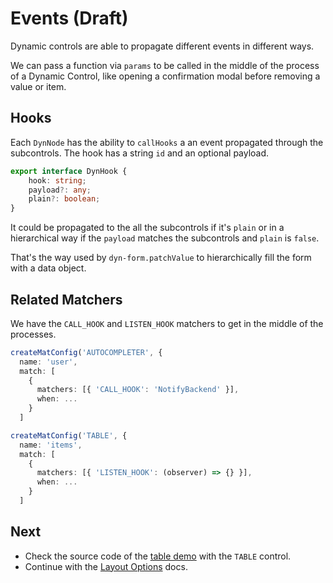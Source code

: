 # Events (Draft)

Dynamic controls are able to propagate different events in different ways.

We can pass a function via `params` to be called in the middle of the process of a Dynamic Control,
like opening a confirmation modal before removing a value or item.

## Hooks

Each `DynNode` has the ability to `callHooks` a an event propagated through the subcontrols.
The hook has a string `id` and an optional payload.

```typescript
export interface DynHook {
    hook: string;
    payload?: any;
    plain?: boolean;
}
```

It could be propagated to the all the subcontrols if it's `plain`
or in a hierarchical way if the `payload` matches the subcontrols and `plain` is `false`.

That's the way used by `dyn-form.patchValue` to hierarchically fill the form with a data object.

## Related Matchers

We have the `CALL_HOOK` and `LISTEN_HOOK` matchers to get in the middle of the processes.

```typescript
createMatConfig('AUTOCOMPLETER', {
  name: 'user',
  match: [
    {
      matchers: [{ 'CALL_HOOK': 'NotifyBackend' }],
      when: ...
    }
  ]
```

```typescript
createMatConfig('TABLE', {
  name: 'items',
  match: [
    {
      matchers: [{ 'LISTEN_HOOK': (observer) => {} }],
      when: ...
    }
  ]
```

## Next

- Check the source code of the [table demo](https://mynd.dev/demos/dyn-forms/simple-form) with the `TABLE` control.
- Continue with the [Layout Options](/docs/dyn-forms/intro/layout) docs.
